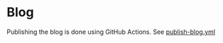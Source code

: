 # Blog

Publishing the blog is done using GitHub Actions. See [publish-blog.yml](../../../../.github/workflows/publish-blog.yml)